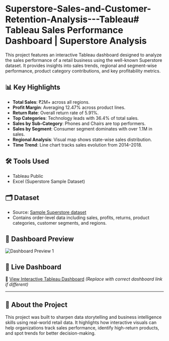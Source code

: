 # Superstore-Sales-and-Customer-Retention-Analysis---Tableau# Tableau Sales Performance Dashboard | Superstore Analysis

This project features an interactive Tableau dashboard designed to analyze the sales performance of a retail business using the well-known Superstore dataset. It provides insights into sales trends, regional and segment-wise performance, product category contributions, and key profitability metrics.

## 📊 Key Highlights
- **Total Sales**: ₹2M+ across all regions.
- **Profit Margin**: Averaging 12.47% across product lines.
- **Return Rate**: Overall return rate of 5.91%.
- **Top Categories**: Technology leads with 36.4% of total sales.
- **Sales by Sub-Category**: Phones and Chairs are top performers.
- **Sales by Segment**: Consumer segment dominates with over 1.1M in sales.
- **Regional Analysis**: Visual map shows state-wise sales distribution.
- **Time Trend**: Line chart tracks sales evolution from 2014–2018.

## 🛠 Tools Used
- Tableau Public
- Excel (Superstore Sample Dataset)

## 🗂️ Dataset
- Source: [Sample Superstore dataset](https://community.tableau.com/s/sample-superstore-data)
- Contains order-level data including sales, profits, returns, product categories, customer segments, and regions.

## 📌 Dashboard Preview
![Dashboard Preview 1]([Dashboard%20preview%201.png](https://github.com/Swapnil0895/Superstore-Sales-and-Customer-Retention-Analysis---Tableau/blob/main/Tableau%20Dashboard%20Screenshot.png))


## 🚀 Live Dashboard
🔗 [View Interactive Tableau Dashboard](https://public.tableau.com/app/profile/swapnil.nalawade/viz/TableauAssignment_17471614941100/Dashboard1) *(Replace with correct dashboard link if different)*

---

## 👤 About the Project
This project was built to sharpen data storytelling and business intelligence skills using real-world retail data. It highlights how interactive visuals can help organizations track sales performance, identify high-return products, and spot trends for better decision-making.


